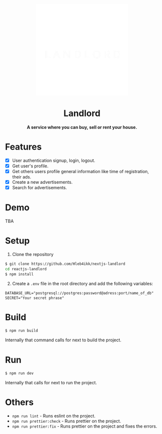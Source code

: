<p align="center"><img src="./public/logo/LandLordLogoDarkTheme.svg" alt="Logo" width="300" height="300"></p>
<h1 align="center">Landlord</h1>
<h4 align="center">A service where you can buy, sell or rent your house.</h4>

# Features

- [x] User authentication signup, login, logout.
- [x] Get user's profile.
- [x] Get others users profile general information like time of registration, their ads.
- [x] Create a new advertisements.
- [x] Search for advertisements.

# Demo

TBA

# Setup

1. Clone the repository

```bash
$ git clone https://github.com/Hleb4ikk/nextjs-landlord
cd reactjs-landlord
$ npm install
```
2. Create a `.env` file in the root directory and add the following variables:

```
DATABASE_URL="postgresql://postgres:password@adress:port/name_of_db"
SECRET="Your secret phrase"
```

# Build

```bash
$ npm run build
```

Internally that command calls for next to build the project.

# Run

```bash
$ npm run dev
```

Internally that calls for next to run the project.

# Others

- `npm run lint` - Runs eslint on the project.
- `npm run prettier:check` - Runs prettier on the project.
- `npm run prettier:fix` - Runs prettier on the project and fixes the errors.
